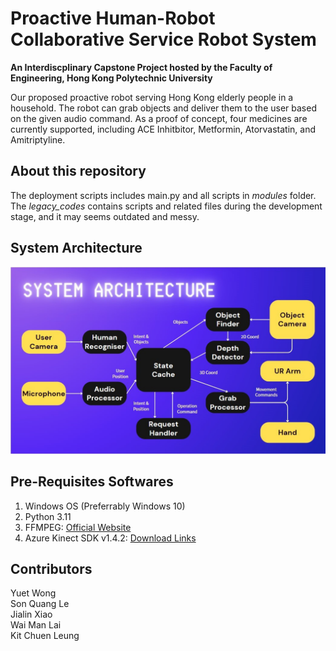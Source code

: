 # Proactive Human-Robot Collaborative Service Robot System

**An Interdiscplinary Capstone Project hosted by the Faculty of Engineering, Hong Kong Polytechnic University**

Our proposed proactive robot serving Hong Kong elderly people in a household. The robot can grab objects and deliver them to the user based on the given audio command. As a proof of concept, four medicines are currently supported, including ACE Inhitbitor, Metformin, Atorvastatin, and Amitriptyline.

## About this repository
The deployment scripts includes main.py and all scripts in _modules_ folder. The _legacy_codes_ contains scripts and related files during the development stage, and it may seems outdated and messy.

## System Architecture
![System Architecture for the Household robot](asset/sys_arch.jpg)

## Pre-Requisites Softwares
1. Windows OS (Preferrably Windows 10)
2. Python 3.11
3. FFMPEG: [Official Website](https://www.ffmpeg.org/download.html)
4. Azure Kinect SDK v1.4.2: [Download Links](https://github.com/microsoft/azure-kinect-sensor-sdk/blob/develop/docs/usage.md)

## Contributors
Yuet Wong<br>
Son Quang Le<br>
Jialin Xiao<br>
Wai Man Lai<br>
Kit Chuen Leung<br>
